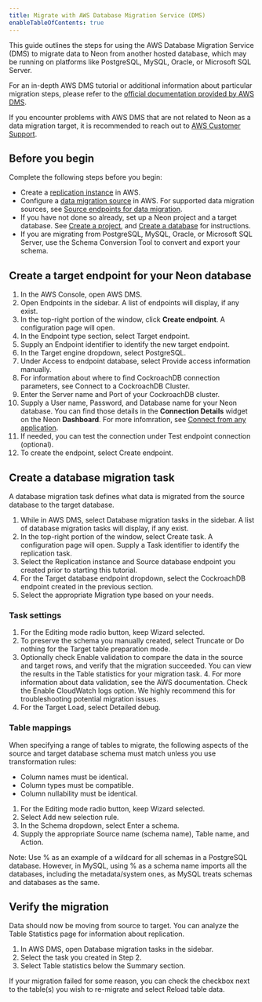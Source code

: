 ```yaml
---
title: Migrate with AWS Database Migration Service (DMS)
enableTableOfContents: true
---
```


This guide outlines the steps for using the AWS Database Migration Service (DMS) to migrate data to Neon from another hosted database, which may be running on platforms like PostgreSQL, MySQL, Oracle, or Microsoft SQL Server.

For an in-depth AWS DMS tutorial or additional information about particular migration steps, please refer to the [official documentation provided by AWS DMS](https://docs.aws.amazon.com/dms/latest/userguide/Welcome.html).

If you encounter problems with AWS DMS that are not related to Neon as a data migration target, it is recommended to reach out to [AWS Customer Support](https://aws.amazon.com/contact-us/).

## Before you begin

Complete the following steps before you begin:

- Create a [replication instance](https://docs.aws.amazon.com/dms/latest/userguide/CHAP_ReplicationInstance.Creating.html) in AWS.
- Configure a [data migration source](https://docs.aws.amazon.com/dms/latest/userguide/CHAP_Source.html) in AWS. For supported data migration sources, see [Source endpoints for data migration](https://docs.aws.amazon.com/dms/latest/userguide/CHAP_Introduction.Sources.html#CHAP_Introduction.Sources.DataMigration).
- If you have not done so already, set up a Neon project and a target database. See [Create a project](/docs/manage/projects#create-a-project), and [Create a database](/docs/manage/databases#delete-a-database) for instructions.
- If you are migrating from PostgreSQL, MySQL, Oracle, or Microsoft SQL Server, use the Schema Conversion Tool to convert and export your schema.

## Create a target endpoint for your Neon database

1. In the AWS Console, open AWS DMS.
2. Open Endpoints in the sidebar. A list of endpoints will display, if any exist.
3. In the top-right portion of the window, click **Create endpoint**. A configuration page will open.
4. In the Endpoint type section, select Target endpoint.
5. Supply an Endpoint identifier to identify the new target endpoint.
6. In the Target engine dropdown, select PostgreSQL.
7. Under Access to endpoint database, select Provide access information manually.
8. For information about where to find CockroachDB connection parameters, see Connect to a CockroachDB Cluster.
8. Enter the Server name and Port of your CockroachDB cluster.
9. Supply a User name, Password, and Database name for your Neon database. You can find those details in the **Connection Details** widget on the Neon **Dashboard**. For more infomration, see [Connect from any application](/docs/connect/connect-from-any-app).
10. If needed, you can test the connection under Test endpoint connection (optional).
11. To create the endpoint, select Create endpoint.

## Create a database migration task

A database migration task defines what data is migrated from the source database to the target database.

1. While in AWS DMS, select Database migration tasks in the sidebar. A list of database migration tasks will display, if any exist.
2. In the top-right portion of the window, select Create task. A configuration page will open.
Supply a Task identifier to identify the replication task.
3. Select the Replication instance and Source database endpoint you created prior to starting this tutorial.
4. For the Target database endpoint dropdown, select the CockroachDB endpoint created in the previous section.
5. Select the appropriate Migration type based on your needs.

### Task settings

1. For the Editing mode radio button, keep Wizard selected.
2. To preserve the schema you manually created, select Truncate or Do nothing for the Target table preparation mode.
3. Optionally check Enable validation to compare the data in the source and target rows, and verify that the migration succeeded. You can view the results in the Table statistics for your migration task. 4. For more information about data validation, see the AWS documentation.
Check the Enable CloudWatch logs option. We highly recommend this for troubleshooting potential migration issues.
5. For the Target Load, select Detailed debug.

### Table mappings

When specifying a range of tables to migrate, the following aspects of the source and target database schema must match unless you use transformation rules:

- Column names must be identical.
- Column types must be compatible.
- Column nullability must be identical.

1. For the Editing mode radio button, keep Wizard selected.
2. Select Add new selection rule.
3. In the Schema dropdown, select Enter a schema.
4. Supply the appropriate Source name (schema name), Table name, and Action.

Note:
Use % as an example of a wildcard for all schemas in a PostgreSQL database. However, in MySQL, using % as a schema name imports all the databases, including the metadata/system ones, as MySQL treats schemas and databases as the same.

## Verify the migration

Data should now be moving from source to target. You can analyze the Table Statistics page for information about replication.

1. In AWS DMS, open Database migration tasks in the sidebar.
2. Select the task you created in Step 2.
3. Select Table statistics below the Summary section.

If your migration failed for some reason, you can check the checkbox next to the table(s) you wish to re-migrate and select Reload table data.
